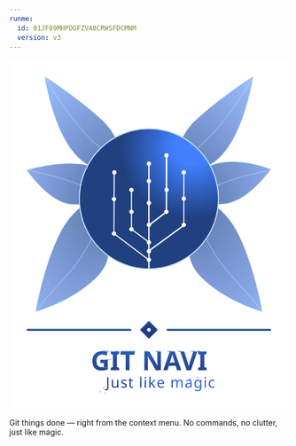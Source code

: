 ```yaml
---
runme:
  id: 01JF89MHPDGFZVA8CRWSFDCMNM
  version: v3
---
```


<div align="center"><img src="docs/branding/logo-with-label.svg" width=512px/></div>

Git things done — right from the context menu. No commands, no clutter, just like magic.